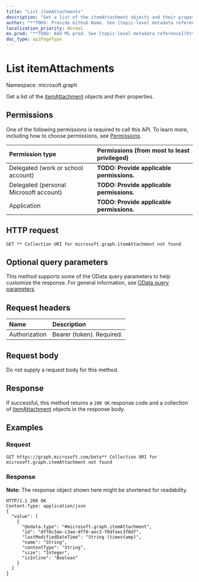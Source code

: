 ```yaml
---
title: "List itemAttachments"
description: "Get a list of the itemAttachment objects and their properties."
author: "**TODO: Provide Github Name. See [topic-level metadata reference](https://msgo.azurewebsites.net/add/document/guidelines/metadata.html#topic-level-metadata)**"
localization_priority: Normal
ms.prod: "**TODO: Add MS prod. See [topic-level metadata reference](https://msgo.azurewebsites.net/add/document/guidelines/metadata.html#topic-level-metadata)**"
doc_type: apiPageType
---
```


# List itemAttachments
Namespace: microsoft.graph

Get a list of the [itemAttachment](../resources/itemattachment.md) objects and their properties.

## Permissions
One of the following permissions is required to call this API. To learn more, including how to choose permissions, see [Permissions](/concepts/permissions-reference.md).

|Permission type|Permissions (from most to least privileged)|
|:---|:---|
|Delegated (work or school account)|**TODO: Provide applicable permissions.**|
|Delegated (personal Microsoft account)|**TODO: Provide applicable permissions.**|
|Application|**TODO: Provide applicable permissions.**|

## HTTP request

<!-- {
  "blockType": "ignored"
}
-->
``` http
GET ** Collection URI for microsoft.graph.itemAttachment not found
```

## Optional query parameters
This method supports some of the OData query parameters to help customize the response. For general information, see [OData query parameters](/graph/query-parameters).

## Request headers
|Name|Description|
|:---|:---|
|Authorization|Bearer {token}. Required.|

## Request body
Do not supply a request body for this method.

## Response

If successful, this method returns a `200 OK` response code and a collection of [itemAttachment](../resources/itemattachment.md) objects in the response body.

## Examples

### Request
<!-- {
  "blockType": "request",
  "name": "get_itemattachment"
}
-->
``` http
GET https://graph.microsoft.com/beta** Collection URI for microsoft.graph.itemAttachment not found
```


### Response
**Note:** The response object shown here might be shortened for readability.
<!-- {
  "blockType": "response",
  "truncated": true,
  "@odata.type": "collection(microsoft.graph.itemattachment)"
}
-->
``` http
HTTP/1.1 200 OK
Content-Type: application/json
{
  "value": [
    {
      "@odata.type": "#microsoft.graph.itemAttachment",
      "id": "dff0c3ae-c3ae-dff0-aec3-f0dfaec3f0df",
      "lastModifiedDateTime": "String (timestamp)",
      "name": "String",
      "contentType": "String",
      "size": "Integer",
      "isInline": "Boolean"
    }
  ]
}
```

